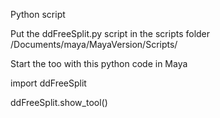 Python script 

Put the ddFreeSplit.py script in the scripts folder /Documents/maya/MayaVersion/Scripts/

Start the too with this python code in Maya

import ddFreeSplit

ddFreeSplit.show_tool()

